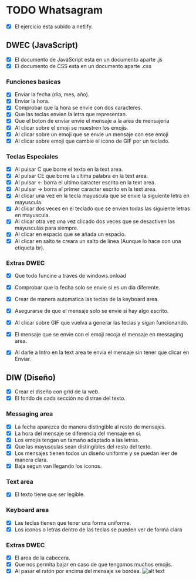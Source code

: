 # TODO Whatsagram 
- [x] El ejercicio esta subido a netlify.

## DWEC (JavaScript)
- [x] El documento de JavaScript esta en un documento aparte .js
- [x] El documento de CSS esta en un documento aparte .css

### Funciones basicas
- [x] Enviar la fecha (dia, mes, año).
- [x] Enviar la hora.
- [x] Comprobar que la hora se envie con dos caracteres.
- [x] Que las teclas envien la letra que representan.
- [x] Que el boton de enviar envie el mensaje a la area de mensajeria
- [x] Al clicar sobre el emoji se muestren los emojis.
- [x] Al clicar sobre un emoji que se envie un mensaje con ese emoji
- [x] Al clicar sobre emoji que cambie el icono de GIF por un teclado.

### Teclas Especiales
- [x] Al pulsar C que borre el texto en la text area.
- [x] Al pulsar CE que borre la ultima palabra en la text area.
- [x] Al pulsar ← borra el ultimo caracter escrito en la text area.
- [x] Al pulsar → borra el primer caracter escrito en la text area.
- [x] Al clicar una vez en la tecla mayuscula que se envie la siguiente letra en mayuscula.
- [x] Al clicar dos veces en el teclado que se envien todas las siguiente letras en mayuscula.
- [x] Al clicar otra vez una vez clicado dos veces que se desactiven las mayusculas para siempre.
- [x] Al clicar en espacio que se añada un espacio.
- [x] Al clicar en salto te creara un salto de linea (Aunque lo hace con una etiqueta br).

### Extras DWEC
- [x] Que todo funcine a traves de windows.onload
- [x] Comprobar que la fecha solo se envie si es un dia diferente.
- [x] Crear de manera automatica las teclas de la keyboard area.
- [x] Asegurarse de que el mensaje solo se envie si hay algo escrito.
- [x] Al clicar sobre GIF que vuelva a generar las teclas y sigan funcionando.
- [x] El mensaje que se envie con el emoji recoja el mensaje en messaging area.
- [x] Al darle a Intro en la text area te envia el mensaje sin tener que clicar en Enviar.


## DIW (Diseño)
- [x] Crear el diseño con grid de la web.
- [x] El fondo de cada sección no distrae del texto.

### Messaging area
- [x] La fecha aparezca de manera distingible al resto de mensajes.
- [x] La hora del mensaje se diferencia del mensaje en si.
- [x] Los emojis tengan un tamaño adaptado a las letras.
- [x] Que las mayusculas sean distingibles del resto del texto.
- [x] Los mensajes tienen todos un diseño uniforme y se puedan leer de manera clara.
- [x] Baja segun van llegando los iconos. 

### Text area
- [x] El texto tiene que ser legible.

### Keyboard area
- [x] Las teclas tienen que tener una forma uniforme.
- [x] Los iconos o letras dentro de las teclas se pueden ver de forma clara

### Extras DWEC
- [x] El area de la cabecera.
- [x] Que nos permita bajar en caso de que tengamos muchos emojis.
- [x] Al pasar el ratón por encima del mensaje se bordea.
![alt text](http://url/to/img.png)
